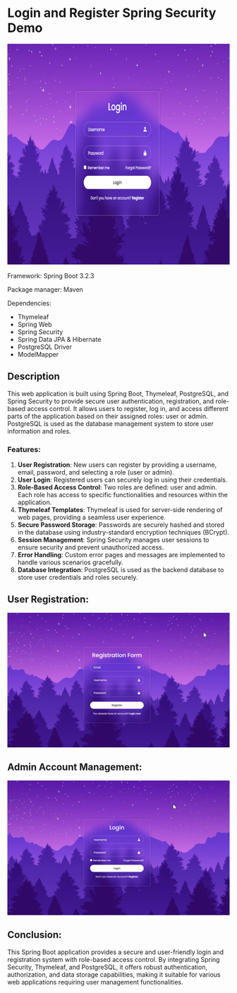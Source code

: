 # Login and Register Spring Security Demo

<p align=center>
  <img src="src/main/resources/static/screenshots/login.png" height="500" />
</p>

Framework: Spring Boot 3.2.3

Package manager: Maven

Dependencies: 
- Thymeleaf
- Spring Web 
- Spring Security
- Spring Data JPA & Hibernate
- PostgreSQL Driver
- ModelMapper

## Description

This web application is built using Spring Boot, Thymeleaf, PostgreSQL, and Spring Security to provide secure user authentication, 
registration, and role-based access control. It allows users to register, log in, and access different parts of the application based on their 
assigned roles: user or admin. PostgreSQL is used as the database management system to store user information and roles.

### Features:

1. **User Registration**: New users can register by providing a username, email, password, and selecting a role (user or admin).
2. **User Login**: Registered users can securely log in using their credentials.
3. **Role-Based Access Control**: Two roles are defined: user and admin. Each role has access to specific functionalities and resources within the application.
4. **Thymeleaf Templates**: Thymeleaf is used for server-side rendering of web pages, providing a seamless user experience.
5. **Secure Password Storage**: Passwords are securely hashed and stored in the database using industry-standard encryption techniques (BCrypt).
6. **Session Management**: Spring Security manages user sessions to ensure security and prevent unauthorized access.
7. **Error Handling**: Custom error pages and messages are implemented to handle various scenarios gracefully.
8. **Database Integration**: PostgreSQL is used as the backend database to store user credentials and roles securely.

## User Registration:

![](src/main/resources/static/screenshots/user_login.gif)

## Admin Account Management:

![](src/main/resources/static/screenshots/admin_edit.gif)

## Conclusion:

This Spring Boot application provides a secure and user-friendly login and registration system with role-based access control. 
By integrating Spring Security, Thymeleaf, and PostgreSQL, it offers robust authentication, authorization, and data storage capabilities, 
making it suitable for various web applications requiring user management functionalities.




